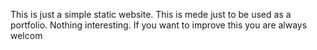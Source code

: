 This is just a simple static website. This is mede just to be used as a portfolio. Nothing interesting. If you want to improve this you are always welcom
